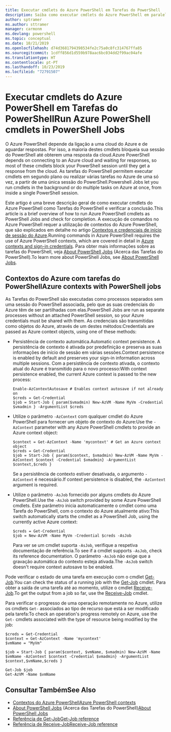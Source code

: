 ```yaml
---
title: Executar cmdlets do Azure PowerShell em Tarefas do PowerShell
description: Saiba como executar cmdlets do Azure PowerShell em paralelo ou como tarefas em segundo plano, com -AsJob e Start-Job.
author: sptramer
ms.author: sttramer
manager: carmonm
ms.devlang: powershell
ms.topic: conceptual
ms.date: 10/21/2019
ms.openlocfilehash: d74d3681794398534fe2c75a0c8fc314767ffa85
ms.sourcegitcommit: 1cdff856d1d559b978aac6bc034dd2f99ac04afe
ms.translationtype: HT
ms.contentlocale: pt-PT
ms.lasthandoff: 10/23/2019
ms.locfileid: "72791507"
---
```

# <a name="run-azure-powershell-cmdlets-in-powershell-jobs"></a><span data-ttu-id="46c92-103">Executar cmdlets do Azure PowerShell em Tarefas do PowerShell</span><span class="sxs-lookup"><span data-stu-id="46c92-103">Run Azure PowerShell cmdlets in PowerShell Jobs</span></span>

<span data-ttu-id="46c92-104">O Azure PowerShell depende da ligação a uma cloud do Azure e de aguardar respostas. Por isso, a maioria destes cmdlets bloqueia sua sessão do PowerShell até obterem uma resposta da cloud.</span><span class="sxs-lookup"><span data-stu-id="46c92-104">Azure PowerShell depends on connecting to an Azure cloud and waiting for responses, so most of these cmdlets block your PowerShell session until they get a response from the cloud.</span></span>
<span data-ttu-id="46c92-105">As tarefas do PowerShell permitem executar cmdlets em segundo plano ou realizar várias tarefas no Azure de uma só vez, a partir de uma única sessão do PowerShell.</span><span class="sxs-lookup"><span data-stu-id="46c92-105">Powershell Jobs let you run cmdlets in the background or do multiple tasks on Azure at once, from inside a single PowerShell session.</span></span>

<span data-ttu-id="46c92-106">Este artigo é uma breve descrição geral de como executar cmdlets do Azure PowerShell como Tarefas do PowerShell e verificar a conclusão.</span><span class="sxs-lookup"><span data-stu-id="46c92-106">This article is a brief overview of how to run Azure PowerShell cmdlets as PowerShell Jobs and check for completion.</span></span> <span data-ttu-id="46c92-107">A execução de comandos no Azure PowerShell requer a utilização de contextos do Azure PowerShell, que são explicados em detalhe no artigo [Contextos e credenciais de início de sessão do Azure](context-persistence.md).</span><span class="sxs-lookup"><span data-stu-id="46c92-107">Running commands in Azure PowerShell requires the use of Azure PowerShell contexts, which are covered in detail in [Azure contexts and sign-in credentials](context-persistence.md).</span></span>
<span data-ttu-id="46c92-108">Para obter mais informações sobre as tarefas do PowerShell, veja [About PowerShell Jobs](/powershell/module/microsoft.powershell.core/about/about_jobs) (Acerca das Tarefas do PowerShell).</span><span class="sxs-lookup"><span data-stu-id="46c92-108">To learn more about PowerShell Jobs, see [About PowerShell Jobs](/powershell/module/microsoft.powershell.core/about/about_jobs).</span></span>

## <a name="azure-contexts-with-powershell-jobs"></a><span data-ttu-id="46c92-109">Contextos do Azure com tarefas do PowerShell</span><span class="sxs-lookup"><span data-stu-id="46c92-109">Azure contexts with PowerShell jobs</span></span>

<span data-ttu-id="46c92-110">As Tarefas do PowerShell são executadas como processos separados sem uma sessão do PowerShell associada, pelo que as suas credenciais do Azure têm de ser partilhadas com elas.</span><span class="sxs-lookup"><span data-stu-id="46c92-110">PowerShell Jobs are run as separate processes without an attached PowerShell session, so your Azure credentials must be shared with them.</span></span> <span data-ttu-id="46c92-111">As credenciais são transmitidas como objetos do Azure, através de um destes métodos:</span><span class="sxs-lookup"><span data-stu-id="46c92-111">Credentials are passed as Azure context objects, using one of these methods:</span></span>

* <span data-ttu-id="46c92-112">Persistência de contexto automática.</span><span class="sxs-lookup"><span data-stu-id="46c92-112">Automatic context persistence.</span></span> <span data-ttu-id="46c92-113">A persistência de contexto é ativada por predefinição e preserva as suas informações de início de sessão em várias sessões.</span><span class="sxs-lookup"><span data-stu-id="46c92-113">Context persistence is enabled by default and preserves your sign-in information across multiple sessions.</span></span> <span data-ttu-id="46c92-114">Com a persistência de contexto ativada, o contexto atual do Azure é transmitido para o novo processo:</span><span class="sxs-lookup"><span data-stu-id="46c92-114">With context persistence enabled, the current Azure context is passed to the new process:</span></span>

  ```azurepowershell-interactive
  Enable-AzContextAutosave # Enables context autosave if not already on
  $creds = Get-Credential
  $job = Start-Job { param($vmadmin) New-AzVM -Name MyVm -Credential $vmadmin } -ArgumentList $creds
  ```

* <span data-ttu-id="46c92-115">Utilize o parâmetro `-AzContext` com qualquer cmdlet do Azure PowerShell para fornecer um objeto de contexto do Azure:</span><span class="sxs-lookup"><span data-stu-id="46c92-115">Use the `-AzContext` parameter with any Azure PowerShell cmdlets to provide an Azure context object:</span></span>

  ```azurepowershell-interactive
  $context = Get-AzContext -Name 'mycontext' # Get an Azure context object
  $creds = Get-Credential
  $job = Start-Job { param($context, $vmadmin) New-AzVM -Name MyVm -AzContext $context -Credential $vmadmin} -ArgumentList $context,$creds }
  ```

  <span data-ttu-id="46c92-116">Se a persistência de contexto estiver desativada, o argumento `-AzContext` é necessário.</span><span class="sxs-lookup"><span data-stu-id="46c92-116">If context persistence is disabled, the `-AzContext` argument is required.</span></span>

* <span data-ttu-id="46c92-117">Utilize o parâmetro `-AsJob` fornecido por alguns cmdlets do Azure PowerShell.</span><span class="sxs-lookup"><span data-stu-id="46c92-117">Use the `-AsJob` switch provided by some Azure PowerShell cmdlets.</span></span> <span data-ttu-id="46c92-118">Este parâmetro inicia automaticamente o cmdlet como uma Tarefa do PowerShell, com o contexto do Azure atualmente ativo:</span><span class="sxs-lookup"><span data-stu-id="46c92-118">This switch automatically starts the cmdlet as a PowerShell Job, using the currently active Azure context:</span></span>

  ```azurepowershell-interactive
  $creds = Get-Credential
  $job = New-AzVM -Name MyVm -Credential $creds -AsJob
  ```

  <span data-ttu-id="46c92-119">Para ver se um cmdlet suporta `-AsJob`, verifique a respetiva documentação de referência.</span><span class="sxs-lookup"><span data-stu-id="46c92-119">To see if a cmdlet supports `-AsJob`, check its reference documentation.</span></span> <span data-ttu-id="46c92-120">O parâmetro `-AsJob` não exige que a gravação automática do contexto esteja ativada.</span><span class="sxs-lookup"><span data-stu-id="46c92-120">The `-AsJob` switch doesn't require context autosave to be enabled.</span></span>

<span data-ttu-id="46c92-121">Pode verificar o estado de uma tarefa em execução com o cmdlet [Get-Job](/powershell/module/microsoft.powershell.core/get-job).</span><span class="sxs-lookup"><span data-stu-id="46c92-121">You can check the status of a running job with the [Get-Job](/powershell/module/microsoft.powershell.core/get-job) cmdlet.</span></span> <span data-ttu-id="46c92-122">Para obter a saída de uma tarefa até ao momento, utilize o cmdlet [Receive-Job](/powershell/module/microsoft.powershell.core/receive-job).</span><span class="sxs-lookup"><span data-stu-id="46c92-122">To get the output from a job so far, use the [Receive-Job](/powershell/module/microsoft.powershell.core/receive-job) cmdlet.</span></span>

<span data-ttu-id="46c92-123">Para verificar o progresso de uma operação remotamente no Azure, utilize os cmdlets `Get-` associados ao tipo de recurso que está a ser modificado pela tarefa:</span><span class="sxs-lookup"><span data-stu-id="46c92-123">To check an operation's progress remotely on Azure, use the `Get-` cmdlets associated with the type of resource being modified by the job:</span></span>

```azurepowershell-interactive
$creds = Get-Credential
$context = Get-AzContext -Name 'mycontext'
$vmName = "MyVm"

$job = Start-Job { param($context, $vmName, $vmadmin) New-AzVM -Name $vmName -AzContext $context -Credential $vmadmin} -ArgumentList $context,$vmName,$creds }

Get-Job $job
Get-AzVM -Name $vmName
```

## <a name="see-also"></a><span data-ttu-id="46c92-124">Consultar Também</span><span class="sxs-lookup"><span data-stu-id="46c92-124">See Also</span></span>

* [<span data-ttu-id="46c92-125">Contextos do Azure PowerShell</span><span class="sxs-lookup"><span data-stu-id="46c92-125">Azure PowerShell contexts</span></span>](context-persistence.md)
* <span data-ttu-id="46c92-126">[About PowerShell Jobs](/powershell/module/microsoft.powershell.core/about/about_jobs) (Acerca das Tarefas do PowerShell)</span><span class="sxs-lookup"><span data-stu-id="46c92-126">[About PowerShell Jobs](/powershell/module/microsoft.powershell.core/about/about_jobs)</span></span>
* [<span data-ttu-id="46c92-127">Referência de Get-Job</span><span class="sxs-lookup"><span data-stu-id="46c92-127">Get-Job reference</span></span>](/powershell/module/microsoft.powershell.core/get-job)
* [<span data-ttu-id="46c92-128">Referência de Receive-Job</span><span class="sxs-lookup"><span data-stu-id="46c92-128">Receive-Job reference</span></span>](/powershell/module/microsoft.powershell.core/receive-job)
